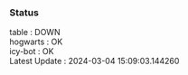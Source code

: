 ### Status


table : DOWN  
hogwarts : OK  
icy-bot : OK  
Latest Update : 2024-03-04 15:09:03.144260
